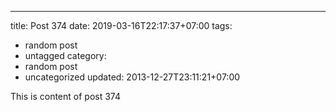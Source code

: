 ---
title: Post 374
date: 2019-03-16T22:17:37+07:00
tags:
  - random post
  - untagged
category:
  - random post
  - uncategorized
updated: 2013-12-27T23:11:21+07:00

This is content of post 374